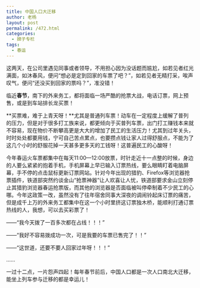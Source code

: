 ```yaml
---
title: 中国人口大迁移
author: 老杨
layout: post
permalink: /472.html
categories:
  - 嫦子专栏
tags:
  - 春运
---
```

这两天，在公司里遇见同事或者领导，不用担心因为没话题而尴尬，如若见者红光满面，如沐春风，便问“想必是定到回家的车票了吧？”，如若见者无精打采，唉声叹气，便问“还没买到回家的票吗？”，准没错！

临近**春节**，南下的外来务工，都将面临一场严酷的抢票大战，电话订票，网上预售，或是到车站排长龙买票！

**买票难，难于上青天呀！**尤其是普通列车票！动车在一定程度上缓解了普列的压力，但是对于很多打工族来说，都更倾向于买普列车票，出门打工赚钱本来就不容易，现在物价不断攀高更是大大的增加了民工的生活压力！尤其到过年关头，时时处处都要用钱，宁可自己苦点累点，也要攒点钱让家人过得舒服点，不能为了这几个小时的舒服花掉一天甚多更多天的工钱呀！这普遍民工的心酸呀！  


  
今年春运火车票都集中在每天11:00—12:00放票，时针走近十一点整的时候，身边的人要么紧紧的抱着手机，手机屏幕上早已输入订票热线，要么眼睛盯着电脑屏幕，手不停的点击鼠标更新订票网站。针对今年出现的猎豹、Firefox等浏览器抢票插件，铁道部突然约谈金山“抢票神器”让人欢喜让人忧，铁道部要求金山立刻停止其猎豹浏览器春运抢票版，而其他的浏览器是否面临被叫停牵制着不少民工的心哪。今年这政策一改，虽然没有了往年宿舍同事大深夜的调闹铃起床订票的痛苦，但是成千上万的外来务工都集中在这一个小时里挤这订票独木桥，能顺利打通订票热线的人，我想，可以去买彩票了！

——“我今天拨了一百多次都在占线！！！”

——“我好不容易拨成功一次，可是我要的车票已售完了！！”

——“这世道，还要不要人回家过年呀！！！”

……

一过十二点，一片怨声四起！每年春节前后，中国人口都是一次人口南北大迁移，能坐上列车参与迁移的都是幸运儿！
